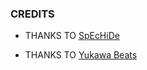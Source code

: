 ### CREDITS

* THANKS TO [SpEcHiDe](https://github.com/SpEcHiDe)

* THANKS TO [Yukawa Beats](https://github.com/Yukawa-Beats)

